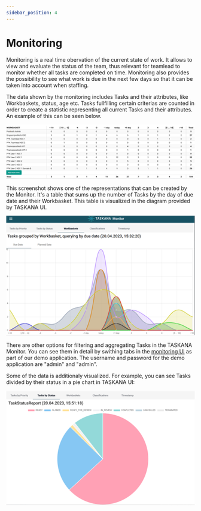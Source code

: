 ```yaml
---
sidebar_position: 4
---
```


# Monitoring

Monitoring is a real time obervation of the current state of work. It allows to view and evaluate the status of the team, thus relevant for teamlead to monitor whether all tasks are completed on time. Monitoring also provides the possibility to see what work is due in the next few days so that it can be taken into account when staffing.

The data shown by the monitoring includes Tasks and their attributes, like Workbaskets, status, age etc. Tasks fullfilling certain criterias are counted in order to create a statistic representing all current Tasks and their attributes. An example of this can be seen below.

![Tasks by Workbasket and due date: Table](../static/MonitoringByWorkbasketAndDueDate.png)

This screenshot shows one of the representations that can be created by the Monitor. It's a table that sums up the number of Tasks by the day of due date and their Workbasket. This table is visualized in the diagram provided by TASKANA UI.

![Tasks by Workbasket and due date: Diagram](../static/MonitoringByWorkbasketAndDueDateVisual.png)

There are other options for filtering and aggregating Tasks in the TASKANA Monitor. You can see them in detail by swithing tabs in the [monitoring UI](https://taskana.mybluemix.net/taskana/#/taskana/monitor/tasks-priority) as part of our demo application. The username and password for the demo application are "admin" and "admin".


Some of the data is additionaly visualized. For example, you can see Tasks divided by their status in a pie chart in TASKANA UI:

![Tasks by Status: Diagram](../static/MonitoringTasksByStatus.png)
